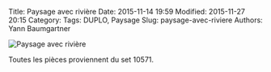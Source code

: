 Title: Paysage avec rivière
Date: 2015-11-14 19:59
Modified: 2015-11-27 20:15
Category:
Tags: DUPLO, Paysage
Slug: paysage-avec-riviere
Authors: Yann Baumgartner

![Paysage avec rivière][paysage-avec-riviere]

Toutes les pièces proviennent du set 10571.

[paysage-avec-riviere]: {filename}/images/paysage-avec-riviere.jpg  "Paysage avec rivière"
